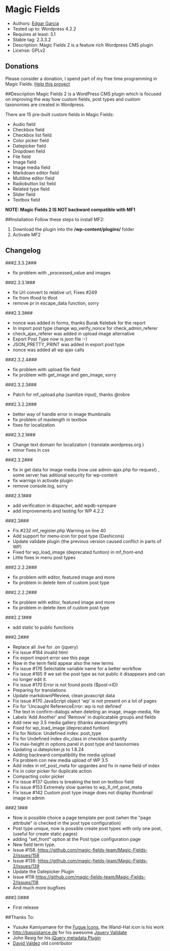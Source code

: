 # Magic Fields

* Authors: [Edgar Garcia](http://hunk.com.mx "Hunk")
* Tested up to: Wordpress 4.2.2
* Requires at least: 3.1
* Stable tag: 2.3.3.2
* Description: Magic Fields 2 is a feature rich Wordpress CMS plugin
* License: GPLv2

## Donations

Please consider a donation, I spend part of my free time programming in Magic Fields. [Help this proyect](https://www.paypal.com/cgi-bin/webscr?cmd=_donations&business=edgar%40programador%2ecom&lc=GB&item_name=Donation%20Magic%20Fields&currency_code=USD&bn=PP%2dDonationsBF%3abtn_donateCC_LG%2egif%3aNonHostedGuest)

##Description
Magic Fields 2 is a WordPress CMS plugin which is focused on improving the way how custom fields, post types and custom taxonomies are created in Wordpress.

There are 15 pre-built custom fields in Magic Fields:

* Audio field
* Checkbox field
* Checkbox list field
* Color picker field
* Datepicker field
* Dropdown field
* File field
* Image field
* Image media field
* Markdown editor field
* Multiline editor field
* Radiobutton list field
* Related type field
* Slider field
* Textbox field

**NOTE: Magic Fields 2 IS NOT backward compatible with MF1**

##Installation
Follow these steps to install MF2:

1. Download the plugin into the **/wp-content/plugins/** folder
2. Activate MF2

## Changelog ##

###2.3.3.2###
* fix problem with _processed_value and images

###2.3.3.1###
* fix Url convert to relative url, Fixes #249
* fix from tfood to tfoot
* remove pr in escape_data function, sorry

###2.3.3###
* nonce was added in forms, thanks Burak Kelebek for the report
* In import post type change wp_verify_nonce for check_admin_referer
* check_ajax_referer was added in upload image alternative
* Export Post Type now is json file :-)
* JSON_PRETTY_PRINT was added in export post type
* nonce was added all wp ajax calls

###2.3.2.4###
* fix problem with upload file field
* fix problem with get_image and gen_image, sorry

###2.3.2.3###
* Patch for mf_upload.php (sanitize input), thanks @robre

###2.3.2.2###
* better way of handle error in image thumbnails
* fix problem of maxlength in textbox
* fixes for localization

###2.3.2.1###
* Change text domain for localization ( translate.wordpress.org )
* minor fixes in css

###2.3.2###
* fix in get data for image media (now use admin-ajax.php for request) , some server has aditional security for wp-content
* fix warnigs in activate plugin
* remove console.log, sorry

###2.3.1###
* add verification in dispacher, add wpdb->prepare
* add improvements and testing for WP 4.2.2

###2.3###
* Fix #232 mf_register.php Warning on line 40
* Add support for menu-icon for post type (Dashicons)
* Update validate plugin (the previous version caused conflict in parts of WP)
* Fixed for wp_load_image (deprecated funtion) in mf_front-end
* Little fixes in menu post types

###2.2.2.2###
* fix problem with editor, featured image and more
* fix problem in delete item of custom post type

###2.2.2.2###
* fix problem with editor, featured image and more
* fix problem in delete item of custom post type

###2.2.1###
* add static to public functions

###2.2###
* Replace all .live for .on (jquery)
* Fix issue #184 invalid html
* Fix export import error see this page 
* Now in the term field appear also the new terms
* Fix issue #176 Selectable variable name for a better workflow
* Fix issue #165 If we set the post type as not public it disappears and can no longer edit it.
* Fix issue #170 Error is not found posts ($post->ID)
* Preparing for translations
* Update markdownPReview, clean javascript data
* Fix issue #170 JavaScript object 'wp' is not present on a lot of pages
* Fix for 'Uncaught ReferenceError: wp is not defined'
* The text in confirm-dialogs when deleting an image, image-media, file
* Labels 'Add Another' and 'Remove' in duplicatable groups and fields
* Add new wp 3.5 media gallery (thanks alexandergryth)
* Fixed for wp_load_image (deprecated funtion)
* Fix for Notice: Undefined index: post_type
* Fix for Undefined index div_class in checkbox quantity
* Fix max-height in options panel in post type and taxonomies
* Updating ui.datepicker.js to 1.8.24
* Adding backward compatibility the media upload
* Fix problem con new media upload of WP 3.5
* Add index in mf_post_meta for upgardes and fix in name field of index
* Fix in color picker for duplicate action
* Compacting color picker
* Fix issue #137 Quotes is breaking the text on textbox field
* Fix issue #153 Extremely slow queries to wp_X_mf_post_meta
* Fix issue #142 Custom post type image does not display thumbnail image in admin

###2.1###
* Now is possible choice a page template per post (when the "page attribute" is checked in the post type configuration)
* Post type unique, now is possible create post types with only one post, (useful for create static pages)
* adding "set_front" option at the Post type configuration page
* New field term type.
* Issue #158. https://github.com/magic-fields-team/Magic-Fields-2/issues/158
* Issue #139. https://github.com/magic-fields-team/Magic-Fields-2/issues/139
* Update the Datepicker Plugin
* Issue #118 https://github.com/magic-fields-team/Magic-Fields-2/issues/118
* And much more bugfixes


###2.0###
 * First release

##Thanks To:
* Yusuke Kamiyamane  for the [Fugue Icons](http://p.yusukekamiyamane.com/ "Fugue Icons"), the Wand-Hat icon is his work
* http://bassistance.de  for his awesome [Jquery Validate](http://bassistance.de/jquery-plugins/jquery-plugin-validation/ "jQuery Validate")
* John Resig  for his [jQuery metadata Plugin](https://github.com/jquery/jquery-metadata "jQuery metadata")
* [David Valdez](http://gnuget.org "Gnuget") old contributor
